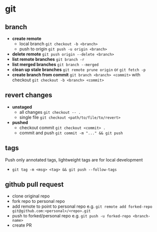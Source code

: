 # git

## branch

 - **create remote**
   - local branch `git checkout -b <branch>`
   - push to origin `git push -u origin <branch>`
 - **delete remote** `git push origin --delete <branch>`
 - **list remote branches** `git branch -r`
 - **list merged branches** `git branch --merged`
 - **clean up stale branches** `git remote prune origin` or `git fetch -p`
 - **create branch from commit** `git branch <branch> <commit>` with checkout `git checkout -b <branch> <commit>`

## revert changes
 - **unstaged**
   - all changes `git checkout -- .`
   - single file `git checkout <path/to/file/to/revert>`
 - **pushed**
   - checkout commit `git checkout <commit> .`
   - commit and push `git commit -m "..." && git push`

## tags
Push only annotated tags, lightweight tags are for local development
 - `git tag -m <msg> <tag> && git push --follow-tags`

## github pull request
- clone original repo
- fork repo to personal repo
- add remote to point to personal repo e.g. `git remote add forked-repo git@github.com:<personal>/<repo>.git`
- push to forked/personal repo e.g. `git push -u forked-repo <branch-name>`
- create PR
